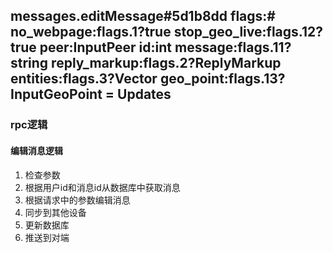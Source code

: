 ## messages.editMessage#5d1b8dd flags:# no_webpage:flags.1?true stop_geo_live:flags.12?true peer:InputPeer id:int message:flags.11?string reply_markup:flags.2?ReplyMarkup entities:flags.3?Vector<MessageEntity> geo_point:flags.13?InputGeoPoint = Updates
### rpc逻辑

#### 编辑消息逻辑
1. 检查参数
2. 根据用户id和消息id从数据库中获取消息
3. 根据请求中的参数编辑消息
4. 同步到其他设备
5. 更新数据库
6. 推送到对端
